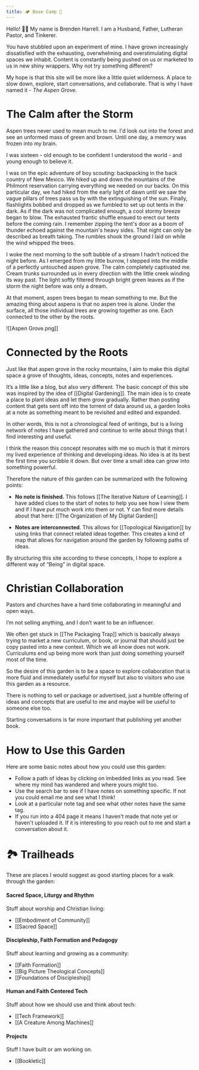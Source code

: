 ```yaml
---
title: 🏕️ Base Camp 🌲
---
```


Hello! 👋🏻 
My name is Brenden Harrell. I am a Husband, Father, Lutheran Pastor, and Tinkerer.

You have stubbled upon an experiment of mine. I have grown increasingly dissatisfied with the exhausting, overwhelming and overstimulating digital spaces we inhabit. Content is constantly being pushed on us or marketed to us in new shiny wrappers. Why not try something different?

My hope is that this site will be more like a little quiet wilderness. A place to slow down, explore, start conversations, and collaborate. That is why I have named it - *The Aspen Grove*.

# The Calm after the Storm

Aspen trees never used to mean much to me. I'd look out into the forest and see an unformed mass of green and brown. Until one day, a memory was frozen into my brain. 

I was sixteen - old enough to be confident I understood the world - and young enough to believe it.  

I was on the epic adventure of boy scouting: backpacking in the back country of New Mexico. We hiked up and down the mountains of the Philmont reservation carrying everything we needed on our backs. On this particular day, we had hiked from the early light of dawn until we saw the vague pillars of trees pass us by with the extinguishing of the sun. Finally, flashlights bobbed and dropped as we fumbled to set up out tents in the dark. As if the dark was not complicated enough, a cool stormy breeze began to blow. The exhausted frantic shuffle ensued to erect our tents before the coming rain. I remember zipping the tent's door as a boom of thunder echoed against the mountain's heavy sides. That night can only be described as breath taking. The rumbles shook the ground I laid on while the wind whipped the trees. 

I woke the next morning to the soft bubble of a stream I hadn't noticed the night before. As I emerged from my little burrow, I stepped into the middle of a perfectly untouched aspen grove. The calm completely captivated me. Cream trunks surrounded us in every direction with the little creek winding its way past. The light softly filtered through bright green leaves as if the storm the night before was only a dream. 

At that moment, aspen trees began to mean something to me. But the amazing thing about aspens is that no aspen tree is alone. Under the surface, all those individual trees are growing together as one. Each connected to the other by the roots. 

![[Aspen Grove.png]]
# Connected by the Roots

Just like that aspen grove in the rocky mountains, I aim to make this digital space a grove of thoughts, ideas, concepts, notes and experiences. 

It’s a little like a blog, but also very different. The basic concept of this site was inspired by the idea of [[Digital Gardening]]. The main idea is to create a place to plant ideas and let them grow gradually. Rather than posting content that gets sent off into the torrent of data around us, a garden looks at a note as something meant to be revisited and edited and expanded.  

In other words, this is not a chronological feed of writings, but is a living network of notes I have gathered and continue to write about things that I find interesting and useful. 

I think the reason this concept resonates with me so much is that it mirrors my lived experience of thinking and developing ideas. No idea is at its best the first time you scribble it down. But over time a small idea can grow into something powerful.   

Therefore the nature of this garden can be summarized with the following points:

- **No note is finished.** This follows [[The Iterative Nature of Learning]]. I have added clues to the start of notes to help you see how I view them and if I have put much work into them or not. Y can find more details about that here:  [[The Organization of My Digital Garden]]

- **Notes are interconnected**. This allows for [[Topological Navigation]] by using links that connect related ideas together. This creates a kind of map that allows for navigation around the garden by following paths of ideas.  

By structuring this site according to these concepts, I hope to explore a different way of “Being” in digital space.

# Christian Collaboration

Pastors and churches have a hard time collaborating in meaningful and open ways.

I’m not selling anything, and I don’t want to be an influencer. 

We often get stuck in [[The Packaging Trap]] which is basically always trying to market a new curriculum, or book, or journal that should just be copy pasted into a new context. Which we all know does not work. Curriculums end up being more work than just doing something yourself most of the time. 

So the desire of this garden is to be a space to explore collaboration that is more fluid and immediately useful for myself but also to visitors who use this garden as a resource. 

There is nothing to sell or package or advertised, just a humble offering of ideas and concepts that are useful to me and maybe will be useful to someone else too.

Starting conversations is far more important that publishing yet another book. 

# How to Use this Garden

Here are some basic notes about how you could use this garden:
- Follow a path of ideas by clicking on imbedded links as you read. See where my mind has wandered and where yours might too. 
- Use the search bar to see if I have notes on something specific. If not you could email me and see what I think!
- Look at a particular note tag and see what other notes have the same tag.
- If you run into a 404 page it means I haven't made that note yet or haven't uploaded it. If it is interesting to you reach out to me and start a conversation about it.  

# 🏞 Trailheads

These are places I would suggest as good starting places for a walk through the garden:  
#### Sacred Space, Liturgy and Rhythm
Stuff about worship and Christian living:
- [[Embodiment of Community]]
- [[Sacred Space]]
#### Discipleship, Faith Formation and Pedagogy
Stuff about learning and growing as a community:
- [[Faith Formation]]
- [[Big Picture Theological Concepts]]
 - [[Foundations of Discipleship]]
#### Human and Faith Centered Tech
Stuff about how we should use and think about tech:
- [[Tech Framework]]
- [[A Creature Among Machines]]
#### Projects
Stuff I have built or am working on. 
- [[Bookletic]]